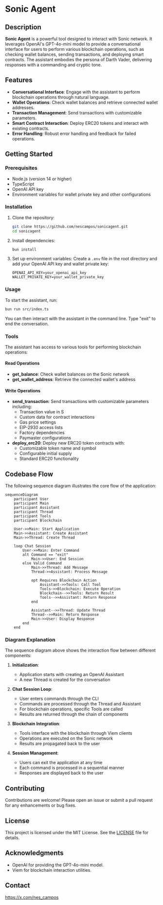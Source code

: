 # Sonic Agent

## Description

**Sonic Agent** is a powerful tool designed to interact with Sonic network. It leverages OpenAI's GPT-4o-mini model to provide a conversational interface for users to perform various blockchain operations, such as checking wallet balances, sending transactions, and deploying smart contracts. The assistant embodies the persona of Darth Vader, delivering responses with a commanding and cryptic tone.

## Features

- **Conversational Interface**: Engage with the assistant to perform blockchain operations through natural language.
- **Wallet Operations**: Check wallet balances and retrieve connected wallet addresses.
- **Transaction Management**: Send transactions with customizable parameters.
- **Smart Contract Interaction**: Deploy ERC20 tokens and interact with existing contracts.
- **Error Handling**: Robust error handling and feedback for failed operations.

## Getting Started

### Prerequisites

- Node.js (version 14 or higher)
- TypeScript
- OpenAI API key
- Environment variables for wallet private key and other configurations

### Installation

1. Clone the repository:

   ```bash
   git clone https://github.com/nescampos/sonicagent.git
   cd sonicagent
   ```

2. Install dependencies:

   ```bash
   bun install
   ```

3. Set up environment variables:
   Create a `.env` file in the root directory and add your OpenAI API key and wallet private key:
   ```plaintext
   OPENAI_API_KEY=your_openai_api_key
   WALLET_PRIVATE_KEY=your_wallet_private_key
   ```

### Usage

To start the assistant, run:

```bash
bun run src/index.ts
```

You can then interact with the assistant in the command line. Type "exit" to end the conversation.

### Tools

The assistant has access to various tools for performing blockchain operations:

#### Read Operations
- **get_balance**: Check wallet balances on the Sonic network
- **get_wallet_address**: Retrieve the connected wallet's address

#### Write Operations
- **send_transaction**: Send transactions with customizable parameters including:
  - Transaction value in S
  - Custom data for contract interactions
  - Gas price settings
  - EIP-2930 access lists
  - Factory dependencies
  - Paymaster configurations
- **deploy_erc20**: Deploy new ERC20 token contracts with:
  - Customizable token name and symbol
  - Configurable initial supply
  - Standard ERC20 functionality

## Codebase Flow

The following sequence diagram illustrates the core flow of the application:

```mermaid
sequenceDiagram
    participant User
    participant Main
    participant Assistant
    participant Thread
    participant Tools
    participant Blockchain

    User->>Main: Start Application
    Main->>Assistant: Create Assistant
    Main->>Thread: Create Thread
    
    loop Chat Session
        User->>Main: Enter Command
        alt Command == "exit"
            Main->>User: End Session
        else Valid Command
            Main->>Thread: Add Message
            Thread->>Assistant: Process Message
            
            opt Requires Blockchain Action
                Assistant->>Tools: Call Tool
                Tools->>Blockchain: Execute Operation
                Blockchain-->>Tools: Return Result
                Tools-->>Assistant: Return Response
            end
            
            Assistant-->>Thread: Update Thread
            Thread-->>Main: Return Response
            Main->>User: Display Response
        end
    end
```

### Diagram Explanation

The sequence diagram above shows the interaction flow between different components:

1. **Initialization**:
   - Application starts with creating an OpenAI Assistant
   - A new Thread is created for the conversation

2. **Chat Session Loop**:
   - User enters commands through the CLI
   - Commands are processed through the Thread and Assistant
   - For blockchain operations, specific Tools are called
   - Results are returned through the chain of components

3. **Blockchain Integration**:
   - Tools interface with the blockchain through Viem clients
   - Operations are executed on the Sonic network
   - Results are propagated back to the user

4. **Session Management**:
   - Users can exit the application at any time
   - Each command is processed in a sequential manner
   - Responses are displayed back to the user

## Contributing

Contributions are welcome! Please open an issue or submit a pull request for any enhancements or bug fixes.

## License

This project is licensed under the MIT License. See the [LICENSE](LICENSE) file for details.

## Acknowledgments

- OpenAI for providing the GPT-4o-mini model.
- Viem for blockchain interaction utilities.

## Contact

https://x.com/nes_campos 
